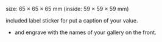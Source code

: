 size: 65 × 65 × 65 mm
(inside: 59 × 59 × 59 mm)

included label sticker for put a caption of your value.
* and engrave with the names of your gallery on the front.